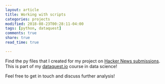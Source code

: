 ```yaml
---
layout: article
title: Working with scripts
categories: projects
modified: 2018-08-23T00:28:11-04:00
tags: [python, dataquest]
comments: true
share: true
read_time: true

---
```



Find the py files that I created for my project on [Hacker News submissions](https://github.com/nahusznaj/Hackers_News_dataquest/).
This is part of my [dataquest.io]() course in data science!

Feel free to get in touch and discuss further analysis!
